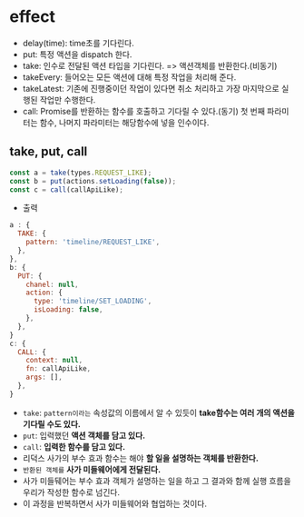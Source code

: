 # effect

- delay(time): time초를 기다린다.
- put: 특정 액션을 dispatch 한다.
- take: 인수로 전달된 액션 타입을 기다린다. => 액션객체를 반환한다.(비동기)
- takeEvery: 들어오는 모든 액션에 대해 특정 작업을 처리해 준다.
- takeLatest: 기존에 진행중이던 작업이 있다면 취소 처리하고 가장 마지막으로 실행된 작업만 수행한다.
- call: Promise를 반환하는 함수를 호출하고 기다릴 수 있다.(동기) 첫 번째 파라미터는 함수, 나머지 파라미터는 해당함수에 넣을 인수이다.

## take, put, call

```js
const a = take(types.REQUEST_LIKE);
const b = put(actions.setLoading(false));
const c = call(callApiLike);
```

- 출력

```js
a : {
  TAKE: {
    pattern: 'timeline/REQUEST_LIKE',
  },
},
b: {
  PUT: {
    chanel: null,
    action: {
      type: 'timeline/SET_LOADING',
      isLoading: false,
    },
  },
}
c: {
  CALL: {
    context: null,
    fn: callApiLike,
    args: [],
  },
}
```

- `take`: `pattern이라는` 속성값의 이름에서 알 수 있듯이 **take함수는 여러 개의 액션을 기다릴 수도 있다.**
- `put`: 입력했던 **액션 객체를 담고 있다.**
- `call`: **입력한 함수를 담고 있다.**
- 리덕스 사가의 부수 효과 함수는 해야 **할 일을 설명하는 객체를 반환한다.**
- `반환된 객체를` **사가 미들웨어에게 전달된다.**
- 사가 미들뒈어는 부수 효과 객체가 설명하는 일을 하고 그 결과와 함께 실행 흐름을 우리가 작성한 함수로 넘긴다.
- 이 과정을 반복하면서 사가 미들웨어와 협업하는 것이다.
